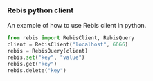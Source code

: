 ### Rebis python client
An example of how to use Rebis client in python.
```python
from rebis import RebisClient, RebisQuery
client = RebisClient("localhost", 6666)
rebis = RebisQuery(client)
rebis.set("key", "value")
rebis.get("key")
rebis.delete("key")
```



